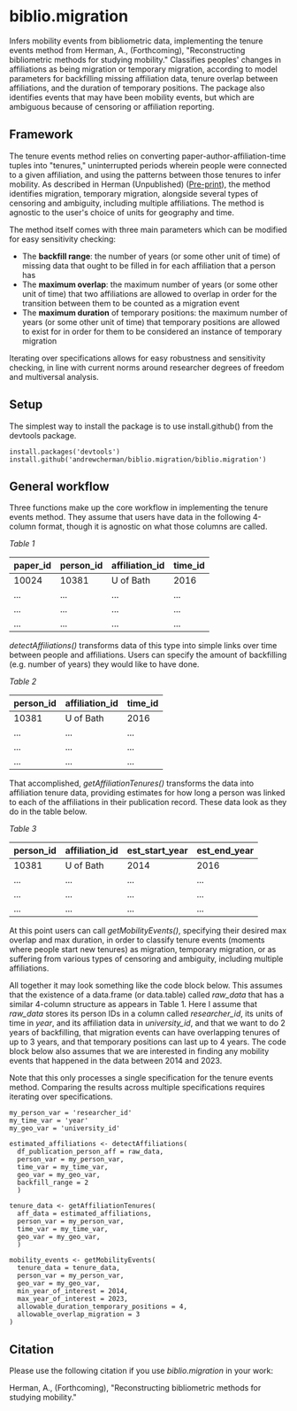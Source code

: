 # biblio.migration
Infers mobility events from bibliometric data, implementing the tenure events method from Herman, A., (Forthcoming), "Reconstructing bibliometric methods for studying mobility." Classifies peoples' changes in affiliations as being migration or temporary migration, according to model parameters for backfilling missing affiliation data, tenure overlap between affiliations, and the duration of temporary positions. The package also identifies events that may have been mobility events, but which are ambiguous because of censoring or affiliation reporting.

## Framework
The tenure events method relies on converting paper-author-affiliation-time tuples into "tenures," uninterrupted periods wherein people were connected to a given affiliation, and using the patterns between those tenures to infer mobility. As described in Herman (Unpublished) ([Pre-print](#)), the method identifies migration, temporary migration, alongside several types of censoring and ambiguity, including multiple affiliations. The method is agnostic to the user's choice of units for geography and time.

The method itself comes with three main parameters which can be modified for easy sensitivity checking:

- The **backfill range**: the number of years (or some other unit of time) of missing data that ought to be filled in for each affiliation that a person has
- The **maximum overlap**: the maximum number of years (or some other unit of time) that two affiliations are allowed to overlap in order for the transition between them to be counted as a migration event
- The **maximum duration** of temporary positions: the maximum number of years (or some other unit of time) that temporary positions are allowed to exist for in order for them to be considered an instance of temporary migration

Iterating over specifications allows for easy robustness and sensitivity checking, in line with current norms around researcher degrees of freedom and multiversal analysis.

## Setup
The simplest way to install the package is to use install.github() from the devtools package.

```
install.packages('devtools')
install.github('andrewcherman/biblio.migration/biblio.migration')
```

## General workflow
Three functions make up the core workflow in implementing the tenure events method. They assume that users have data in the following 4-column format, though it is agnostic on what those columns are called.

*Table 1*

| paper_id | person_id | affiliation_id | time_id |
| -------- | --------- | -------------- | ------- |
| 10024    | 10381     | U of Bath      | 2016    |
| ...      | ...       | ...            | ...     |
| ...      | ...       | ...            | ...     |
| ...      | ...       | ...            | ...     |

*detectAffiliations()* transforms data of this type into simple links over time between people and affiliations. Users can specify the amount of backfilling (e.g. number of years) they would like to have done.

*Table 2*

| person_id | affiliation_id | time_id |
| --------- | -------------- | ------- |
| 10381     | U of Bath      | 2016    |
| ...       | ...            | ...     |
| ...       | ...            | ...     |
| ...       | ...            | ...     |

That accomplished, *getAffiliationTenures()* transforms the data into affiliation tenure data, providing estimates for how long a person was linked to each of the affiliations in their publication record. These data look as they do in the table below.

*Table 3*

| person_id | affiliation_id | est_start_year | est_end_year |
| --------  | ---------      | -------------- | -------      |
| 10381     | U of Bath      | 2014           |      2016    |
| ...      | ...       | ...            | ...     |
| ...      | ...       | ...            | ...     |
| ...      | ...       | ...            | ...     |

At this point users can call *getMobilityEvents()*, specifying their desired max overlap and max duration, in order to classify tenure events (moments where people start new tenures) as migration, temporary migration, or as suffering from various types of censoring and ambiguity, including multiple affiliations.

All together it may look something like the code block below. This assumes that the existence of a data.frame (or data.table) called *raw_data* that has a similar 4-column structure as appears in Table 1. Here I assume that *raw_data* stores its person IDs in a column called *researcher_id*, its units of time in *year*, and its affiliation data in *university_id*, and that we want to do 2 years of backfilling, that migration events can have overlapping tenures of up to 3 years, and that temporary positions can last up to 4 years. The code block below also assumes that we are interested in finding any mobility events that happened in the data between 2014 and 2023.

Note that this only processes a single specification for the tenure events method. Comparing the results across multiple specifications requires iterating over specifications.

```
my_person_var = 'researcher_id'
my_time_var = 'year'
my_geo_var = 'university_id'

estimated_affiliations <- detectAffiliations(
  df_publication_person_aff = raw_data,
  person_var = my_person_var,
  time_var = my_time_var,
  geo_var = my_geo_var,
  backfill_range = 2
  )
    
tenure_data <- getAffiliationTenures(
  aff_data = estimated_affiliations,
  person_var = my_person_var,
  time_var = my_time_var,
  geo_var = my_geo_var,
  )

mobility_events <- getMobilityEvents(
  tenure_data = tenure_data,
  person_var = my_person_var,
  geo_var = my_geo_var,
  min_year_of_interest = 2014,
  max_year_of_interest = 2023,
  allowable_duration_temporary_positions = 4,
  allowable_overlap_migration = 3
)
```

## Citation
Please use the following citation if you use *biblio.migration* in your work:

Herman, A., (Forthcoming), "Reconstructing bibliometric methods for studying mobility."


